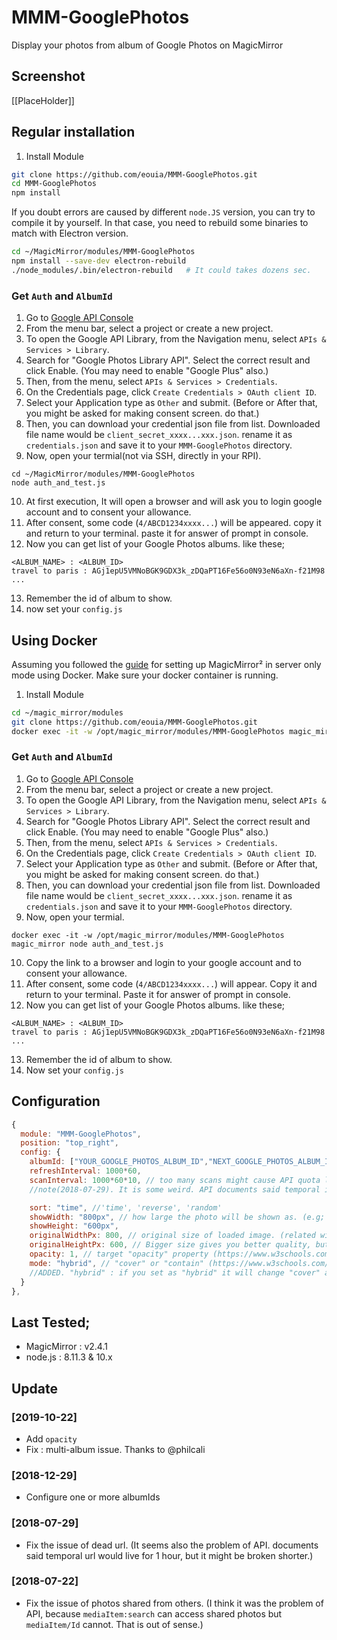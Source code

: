 # MMM-GooglePhotos
Display your photos from album of Google Photos on MagicMirror

## Screenshot
[[PlaceHolder]]

## Regular installation

1. Install Module
```sh
git clone https://github.com/eouia/MMM-GooglePhotos.git
cd MMM-GooglePhotos
npm install
```

If you doubt errors are caused by different `node.JS` version, you can try to compile it by yourself.
In that case, you need to rebuild some binaries to match with Electron version.
```sh
cd ~/MagicMirror/modules/MMM-GooglePhotos
npm install --save-dev electron-rebuild
./node_modules/.bin/electron-rebuild   # It could takes dozens sec.
```

### Get `Auth` and `AlbumId`
1. Go to [Google API Console](https://console.developers.google.com/)
2. From the menu bar, select a project or create a new project.
3. To open the Google API Library, from the Navigation menu, select `APIs & Services > Library`.
4. Search for "Google Photos Library API". Select the correct result and click Enable. (You may need to enable "Google Plus" also.)
5. Then, from the menu, select `APIs & Services > Credentials`.
6. On the Credentials page, click `Create Credentials > OAuth client ID`.
7. Select your Application type as `Other` and submit. (Before or After that, you might be asked for making consent screen. do that.)
8. Then, you can download your credential json file from list. Downloaded file name would be `client_secret_xxxx...xxx.json`. rename it as `credentials.json` and save it to your `MMM-GooglePhotos` directory.
9. Now, open your termial(not via SSH, directly in your RPI).
```shell
cd ~/MagicMirror/modules/MMM-GooglePhotos
node auth_and_test.js
```
10. At first execution, It will open a browser and will ask you to login google account and to consent your allowance.
11. After consent, some code (`4/ABCD1234xxxx...`) will be appeared. copy it and return to your terminal. paste it for answer of prompt in console.
12. Now you can get list of your Google Photos albums. like these;
```
<ALBUM_NAME> : <ALBUM_ID>
travel to paris : AGj1epU5VMNoBGK9GDX3k_zDQaPT16Fe56o0N93eN6aXn-f21M98
...
```
13. Remember the id of album to show.
14. now set your `config.js`

## Using Docker
Assuming you followed the [guide](https://github.com/MichMich/MagicMirror#docker) for setting up MagicMirror² in server only mode using Docker. Make sure your docker container is running.

1. Install Module
```sh
cd ~/magic_mirror/modules
git clone https://github.com/eouia/MMM-GooglePhotos.git
docker exec -it -w /opt/magic_mirror/modules/MMM-GooglePhotos magic_mirror npm install
```

### Get `Auth` and `AlbumId`
1. Go to [Google API Console](https://console.developers.google.com/)
2. From the menu bar, select a project or create a new project.
3. To open the Google API Library, from the Navigation menu, select `APIs & Services > Library`.
4. Search for "Google Photos Library API". Select the correct result and click Enable. (You may need to enable "Google Plus" also.)
5. Then, from the menu, select `APIs & Services > Credentials`.
6. On the Credentials page, click `Create Credentials > OAuth client ID`.
7. Select your Application type as `Other` and submit. (Before or After that, you might be asked for making consent screen. do that.)
8. Then, you can download your credential json file from list. Downloaded file name would be `client_secret_xxxx...xxx.json`. rename it as `credentials.json` and save it to your `MMM-GooglePhotos` directory.
9. Now, open your termial.
```shell
docker exec -it -w /opt/magic_mirror/modules/MMM-GooglePhotos magic_mirror node auth_and_test.js 
```
10. Copy the link to a browser and login to your google account and to consent your allowance.
11. After consent, some code (`4/ABCD1234xxxx...`) will appear. Copy it and return to your terminal. Paste it for answer of prompt in console.
12. Now you can get list of your Google Photos albums. like these;
```
<ALBUM_NAME> : <ALBUM_ID>
travel to paris : AGj1epU5VMNoBGK9GDX3k_zDQaPT16Fe56o0N93eN6aXn-f21M98
...
```
13. Remember the id of album to show.
14. Now set your `config.js`

## Configuration
```javascript
{
  module: "MMM-GooglePhotos",
  position: "top_right",
  config: {
    albumId: ["YOUR_GOOGLE_PHOTOS_ALBUM_ID","NEXT_GOOGLE_PHOTOS_ALBUM_ID"], // your album id(s) from result of `auth_and_test.js`
    refreshInterval: 1000*60,  
    scanInterval: 1000*60*10, // too many scans might cause API quota limit also.
    //note(2018-07-29). It is some weird. API documents said temporal image url would live for 1 hour, but it might be broken shorter. So, per 10 min scanning could prevent dead url.

    sort: "time", //'time', 'reverse', 'random'
    showWidth: "800px", // how large the photo will be shown as. (e.g;'100%' for fullscreen)
    showHeight: "600px",
    originalWidthPx: 800, // original size of loaded image. (related with image quality)
    originalHeightPx: 600, // Bigger size gives you better quality, but can give you network burden.
    opacity: 1, // target "opacity" property (https://www.w3schools.com/cssref/css3_pr_opacity.asp)
    mode: "hybrid", // "cover" or "contain" (https://www.w3schools.com/cssref/css3_pr_background-size.asp)
    //ADDED. "hybrid" : if you set as "hybrid" it will change "cover" and "contain" automatically by aspect ratio.
  }
},
```

## Last Tested;
- MagicMirror : v2.4.1
- node.js : 8.11.3 & 10.x


## Update
### [2019-10-22]
- Add `opacity`
- Fix : multi-album issue.
Thanks to @philcali 


### [2018-12-29]
- Configure one or more albumIds

### [2018-07-29]
- Fix the issue of dead url.
(It seems also the problem of API. documents said temporal url would live for 1 hour, but it might be broken shorter.)

### [2018-07-22]
- Fix the issue of photos shared from others.
(I think it was the problem of API, because `mediaItem:search` can access shared photos but `mediaItem/Id` cannot. That is out of sense.)

